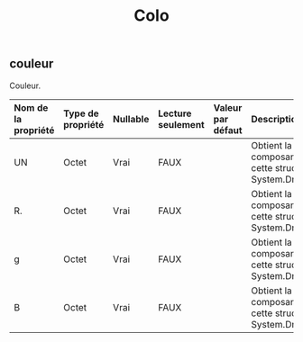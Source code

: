 ﻿---
title: Colo
second_title: Aspose.Cells Cloud Documen
type: docs
url: /fr/specification/model/color/
description: "Aspose.Cells Spécification du modèle Cloud : Couleur. Gérez sans effort Excel et d'autres feuilles de calcul avec des fonctionnalités telles que l'ouverture, la génération, l'édition, le fractionnement, la fusion, la comparaison et la conversion."
weight: 50
---
## **couleur**

 Couleur.

| Nom de la propriété| Type de propriété| Nullable| Lecture seulement| Valeur par défaut| Description|
|:- |:- |:- |:- |:- |:- |
| UN| Octet| Vrai| FAUX||Obtient la valeur du composant alpha de cette structure System.Drawing.Color.|
| R.| Octet| Vrai| FAUX|| Obtient la valeur du composant rouge de cette structure System.Drawing.Color.|
| g| Octet| Vrai| FAUX|| Obtient la valeur du composant vert de cette structure System.Drawing.Color.|
| B| Octet| Vrai| FAUX|| Obtient la valeur du composant bleu de cette structure System.Drawing.Color.|


